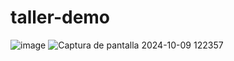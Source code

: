 # taller-demo
![image](https://github.com/user-attachments/assets/1247619f-b5a2-4346-ad23-5bc1849fe6d4)
![Captura de pantalla 2024-10-09 122357](https://github.com/user-attachments/assets/bb79adb2-1ef1-49f1-935e-6fb2fbdeb010)
